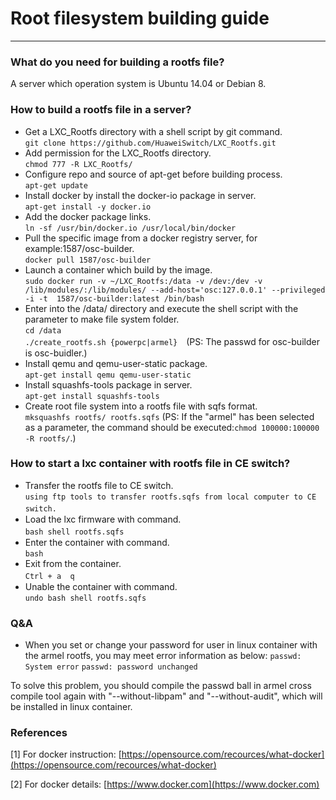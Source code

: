 # Root filesystem building guide
----
### What do you need for building a rootfs file?

A server which operation system is Ubuntu 14.04 or Debian 8.  

### How to build a rootfs file in a server?

* Get a LXC_Rootfs directory with a shell script by git command.    
	`git clone https://github.com/HuaweiSwitch/LXC_Rootfs.git`
* Add permission for the LXC_Rootfs directory.    
	`chmod 777 -R LXC_Rootfs/`
* Configure repo and source of apt-get before building process.     
	`apt-get update`
* Install docker by install the docker-io package in server.    
	`apt-get install -y docker.io`  
* Add the docker package links.   
	`ln -sf /usr/bin/docker.io /usr/local/bin/docker` 
* Pull the specific image from a docker registry server, for example:1587/osc-builder.   
	`docker pull 1587/osc-builder`
* Launch a container which build by the image.    
	`sudo docker run -v ~/LXC_Rootfs:/data -v /dev:/dev -v /lib/modules/:/lib/modules/ --add-host='osc:127.0.0.1' --privileged -i -t  1587/osc-builder:latest /bin/bash`
* Enter into the /data/ directory and execute the shell script with the parameter to make file system folder.    
	`cd /data`    
	`./create_rootfs.sh {powerpc|armel}`　(PS: The passwd for osc-builder is osc-buidler.)
* Install qemu and qemu-user-static package.     
	`apt-get install qemu qemu-user-static`
* Install squashfs-tools package in server.    
	`apt-get install squashfs-tools`   
* Create root file system into a rootfs file with sqfs format.    
	`mksquashfs rootfs/ rootfs.sqfs` 
	(PS: If the "armel" has been selected as a parameter, the command should be executed:`chmod 100000:100000 -R rootfs/`.)

### How to start a lxc container with rootfs file in CE switch?

* Transfer the rootfs file to CE switch.    
	`using ftp tools to transfer rootfs.sqfs from local computer to CE switch.`　　
* Load the lxc firmware with command.    
	`bash shell rootfs.sqfs`　　
* Enter the container with command.    
	`bash`
* Exit from the container.    
	`Ctrl + a  q`　　
* Unable the container with command.    
	`undo bash shell rootfs.sqfs`

### Q&A

* When you set or change your password for user in linux container with the armel rootfs, you may meet error information as below:
	`passwd: System error`
	`passwd: password unchanged`

To solve this problem, you should compile the passwd ball in armel cross compile tool again with "--without-libpam" and "--without-audit", which will be installed in linux container. 

### References

[1] For docker instruction:  [https://opensource.com/recources/what-docker](https://opensource.com/recources/what-docker)
     
[2] For docker details:  [https://www.docker.com](https://www.docker.com)

